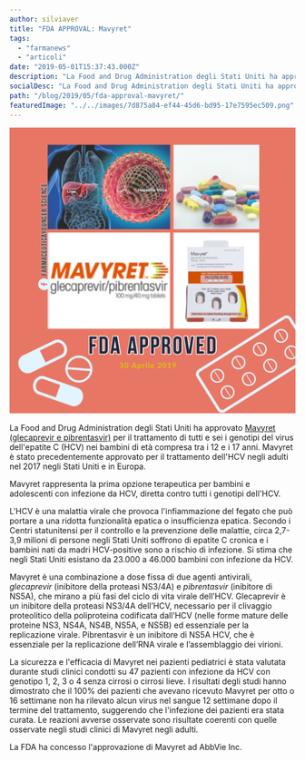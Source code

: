 ```yaml
---
author: silviaver
title: "FDA APPROVAL: Mavyret"
tags:
  - "farmanews"
  - "articoli"
date: "2019-05-01T15:37:43.000Z"
description: "La Food and Drug Administration degli Stati Uniti ha approvato Mavyret (glecaprevir e pibrentasvir) per trattare tutti e sei i genotipi del virus dell'epatite C (HCV) nei bambini di età compresa tra i 12 e i 17 anni. Mavyret è stato precedentemente approvato per il trattamento dell'HCV negli adulti nel 2017 negli Stati Uniti."
socialDesc: "La Food and Drug Administration degli Stati Uniti ha approvato Mavyret (glecaprevir e pibrentasvir) per trattare tutti e sei i genotipi del virus dell'epatite C (HCV) nei bambini di età compresa tra i 12 e i 17 anni. Mavyret è stato precedentemente approvato per il trattamento dell'HCV negli adulti nel 2017 negli Stati Uniti."
path: "/blog/2019/05/fda-approval-mavyret/"
featuredImage: "../../images/7d875a84-ef44-45d6-bd95-17e7595ec509.png"
---
```


![](../../images/7d875a84-ef44-45d6-bd95-17e7595ec509.png)

La Food and Drug Administration degli Stati Uniti ha approvato [Mavyret (glecaprevir e pibrentasvir)](https://www.fda.gov/news-events/press-announcements/fda-approves-first-treatment-all-genotypes-hepatitis-c-pediatric-patients) per il trattamento di tutti e sei i genotipi del virus dell'epatite C (HCV) nei bambini di età compresa tra i 12 e i 17 anni. Mavyret è stato precedentemente approvato per il trattamento dell'HCV negli adulti nel 2017 negli Stati Uniti e in Europa.

Mavyret rappresenta la prima opzione terapeutica per bambini e adolescenti con infezione da HCV, diretta contro tutti i genotipi dell'HCV.

L'HCV è una malattia virale che provoca l'infiammazione del fegato che può portare a una ridotta funzionalità epatica o insufficienza epatica. Secondo i Centri statunitensi per il controllo e la prevenzione delle malattie, circa 2,7-3,9 milioni di persone negli Stati Uniti soffrono di epatite C cronica e i bambini nati da madri HCV-positive sono a rischio di infezione. Si stima che negli Stati Uniti esistano da 23.000 a 46.000 bambini con infezione da HCV.

Mavyret è una combinazione a dose fissa di due agenti antivirali, _glecaprevir_ (inibitore della proteasi NS3/4A) e _pibrentasvir_ (inibitore di NS5A), che mirano a più fasi del ciclo di vita virale dell’HCV. Glecaprevir è un inibitore della proteasi NS3/4A dell’HCV, necessario per il clivaggio proteolitico della poliproteina codificata dall’HCV (nelle forme mature delle proteine NS3, NS4A, NS4B, NS5A, e NS5B) ed essenziale per la replicazione virale. Pibrentasvir è un inibitore di NS5A HCV, che è essenziale per la replicazione dell’RNA virale e l’assemblaggio dei virioni.

La sicurezza e l'efficacia di Mavyret nei pazienti pediatrici è stata valutata durante studi clinici condotti su 47 pazienti con infezione da HCV con genotipo 1, 2, 3 o 4 senza cirrosi o cirrosi lieve. I risultati degli studi hanno dimostrato che il 100% dei pazienti che avevano ricevuto Mavyret per otto o 16 settimane non ha rilevato alcun virus nel sangue 12 settimane dopo il termine del trattamento, suggerendo che l'infezione dei pazienti era stata curata. Le reazioni avverse osservate sono risultate coerenti con quelle osservate negli studi clinici di Mavyret negli adulti.

La FDA ha concesso l'approvazione di Mavyret ad AbbVie Inc.
